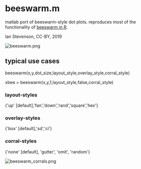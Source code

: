 # beeswarm.m
matlab port of beeswarm-style dot plots. reproduces most of the functionality of [beeswarm in R](http://www.cbs.dtu.dk/~eklund/beeswarm/).

Ian Stevenson, CC-BY, 2019

![beeswarm.png](https://raw.githubusercontent.com/ihstevenson/beeswarm/master/beeswarm.png)

## typical use cases

beeswarm(x,y,dot_size,layout_style,overlay_style,corral_style)

xbee = beeswarm(x,y,1,layout_style,false,corral_style)

### layout-styles

{'up' [default],'fan','down','rand','square','hex'}

### overlay-styles

{'box' [default],'sd','ci'}

### corral-styles

{'none' [default], 'gutter', 'omit', 'random'}

![beeswarm_corrals.png](https://raw.githubusercontent.com/ihstevenson/beeswarm/master/beeswarm_corrals.png)